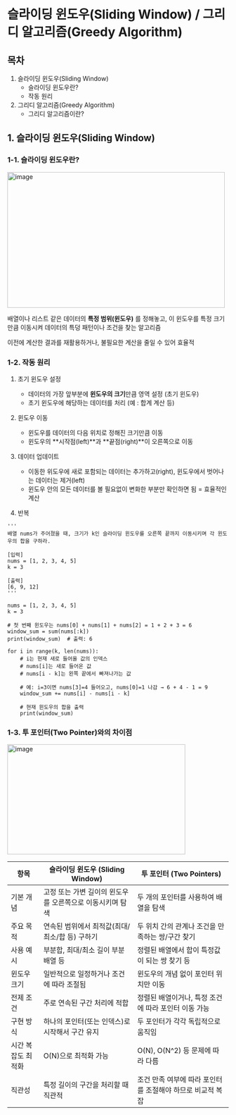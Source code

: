 # 슬라이딩 윈도우(Sliding Window) / 그리디 알고리즘(Greedy Algorithm)

## 목차
1. 슬라이딩 윈도우(Sliding Window)
   - 슬라이딩 윈도우란?
   - 작동 원리
2. 그리디 알고리즘(Greedy Algorithm)
   - 그리디 알고리즘이란?

## 1. 슬라이딩 윈도우(Sliding Window)

### 1-1. 슬라이딩 윈도우란?

<img width="495" height="308" alt="image" src="https://github.com/user-attachments/assets/c6f718e7-447b-4ad9-bc7d-590e7f0749c8" />

배열이나 리스트 같은 데이터의 **특정 범위(윈도우)** 를 정해놓고, 이 윈도우를 특정 크기만큼 이동시켜 데이터의 특덩 패턴이나 조건을 찾는 알고리즘

이전에 계산한 결과를 재활용하거나, 불필요한 계산을 줄일 수 있어 효율적

### 1-2. 작동 원리

1. 초기 윈도우 설정
   - 데이터의 가장 앞부분에 **윈도우의 크기**만큼 영역 설정 (초기 윈도우)
   - 초기 윈도우에 해당하는 데이터를 처리 (예 : 합계 계산 등)

2. 윈도우 이동
   - 윈도우를 데이터의 다음 위치로 정해진 크기만큼 이동
   - 윈도우의 **시작점(left)**과 **끝점(right)**이 오른쪽으로 이동
  
3. 데이터 업데이트
   - 이동한 위도우에 새로 포함되는 데이터는 추가하고(right), 윈도우에서 벗어나는 데이터는 제거(left)
   - 윈도우 안의 모든 데이터를 볼 필요없이 변화한 부분만 확인하면 됨 = 효율적인 계산
  
4. 반복

```python3
'''
배열 nums가 주어졌을 때, 크기가 k인 슬라이딩 윈도우를 오른쪽 끝까지 이동시키며 각 윈도우의 합을 구하라.

[입력]
nums = [1, 2, 3, 4, 5]
k = 3

[출력]
[6, 9, 12]
'''

nums = [1, 2, 3, 4, 5]
k = 3

# 첫 번째 윈도우는 nums[0] + nums[1] + nums[2] = 1 + 2 + 3 = 6
window_sum = sum(nums[:k])
print(window_sum)  # 출력: 6

for i in range(k, len(nums)):
    # i는 현재 새로 들어올 값의 인덱스
    # nums[i]는 새로 들어온 값
    # nums[i - k]는 왼쪽 끝에서 빠져나가는 값
    
    # 예: i=3이면 nums[3]=4 들어오고, nums[0]=1 나감 → 6 + 4 - 1 = 9
    window_sum += nums[i] - nums[i - k]
    
    # 현재 윈도우의 합을 출력
    print(window_sum)
```



### 1-3. 투 포인터(Two Pointer)와의 차이점

<img width="405" height="250" alt="image" src="https://github.com/user-attachments/assets/e9c8fe71-4915-4f3b-9544-cd0526919791" />


| 항목             | 슬라이딩 윈도우 (Sliding Window)               | 투 포인터 (Two Pointers)                       |
|------------------|------------------------------------------------|------------------------------------------------|
| 기본 개념         | 고정 또는 가변 길이의 윈도우를 오른쪽으로 이동시키며 탐색 | 두 개의 포인터를 사용하여 배열을 탐색         |
| 주요 목적         | 연속된 범위에서 최적값(최대/최소/합 등) 구하기   | 두 위치 간의 관계나 조건을 만족하는 쌍/구간 찾기 |
| 사용 예시         | 부분합, 최대/최소 길이 부분 배열 등              | 정렬된 배열에서 합이 특정값이 되는 쌍 찾기 등     |
| 윈도우 크기       | 일반적으로 일정하거나 조건에 따라 조절됨         | 윈도우의 개념 없이 포인터 위치만 이동             |
| 전제 조건         | 주로 연속된 구간 처리에 적합                     | 정렬된 배열이거나, 특정 조건에 따라 포인터 이동 가능 |
| 구현 방식         | 하나의 포인터(또는 인덱스)로 시작해서 구간 유지  | 두 포인터가 각각 독립적으로 움직임               |
| 시간 복잡도 최적화 | O(N)으로 최적화 가능                            | O(N), O(N^2) 등 문제에 따라 다름                 |
| 직관성            | 특정 길이의 구간을 처리할 때 직관적              | 조건 만족 여부에 따라 포인터를 조절해야 하므로 비교적 복잡 |


